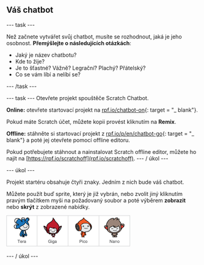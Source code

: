 ## Váš chatbot

\--- task \---

Než začnete vytvářet svůj chatbot, musíte se rozhodnout, jaká je jeho osobnost. **Přemýšlejte o následujících otázkách**:

+ Jaký je název chatbotu?
+ Kde to žije?
+ Je to šťastné? Vážně? Legrační? Plachý? Přátelský?
+ Co se vám líbí a nelíbí se?

\--- /task \---

\--- task \--- Otevřete projekt spouštěče Scratch Chatbot.

**Online:** otevřete startovací projekt na [rpf.io/chatbot-on](http://rpf.io/chatbot-on){: target = "_ blank"}.

Pokud máte Scratch účet, můžete kopii provést kliknutím na **Remix**.

**Offline:** stáhněte si startovací projekt z [rpf.io/p/en/chatbot-go](http://rpf.io/p/en/chatbot-go){: target = "_ blank"} a poté jej otevřete pomocí offline editoru.

Pokud potřebujete stáhnout a nainstalovat Scratch offline editor, můžete ho najít na [https://rpf.io/scratchoff](rpf.io/scratchoff). \--- / úkol \---

\--- úkol \---

Projekt startéru obsahuje čtyři znaky. Jedním z nich bude váš chatbot.

Můžete použít buď sprite, který je již vybrán, nebo zvolit jiný kliknutím pravým tlačítkem myši na požadovaný soubor a poté výběrem **zobrazit** nebo **skrýt** z zobrazené nabídky.

![Zvolte znak](images/chatbot-characters.png)

\--- / úkol \---